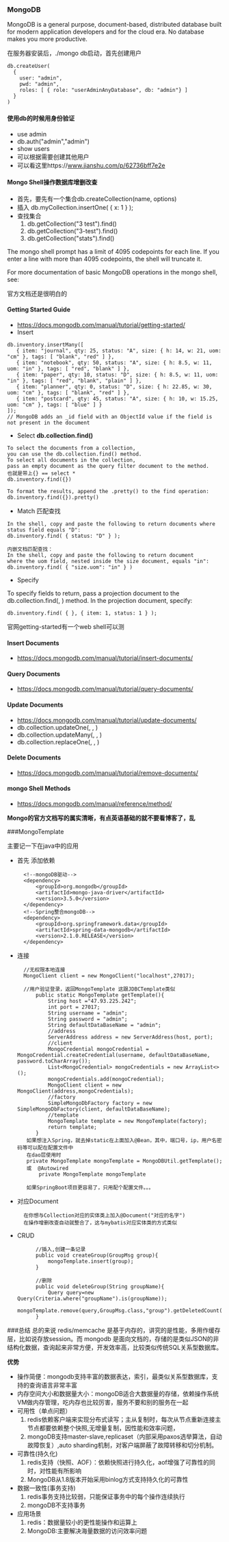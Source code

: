 ### MongoDB 
MongoDB is a general purpose, document-based, distributed database built for modern application developers and for the cloud era. No database makes you more productive.

在服务器安装后，./mongo db启动，首先创建用户
```
db.createUser(
  {
    user: "admin",
    pwd: "admin",
    roles: [ { role: "userAdminAnyDatabase", db: "admin"} ]
  }
)
```
#### 使用db的时候用身份验证
* use admin
* db.auth("admin","admin")
* show users
* 可以根据需要创建其他用户
* 可以看这里https://www.jianshu.com/p/62736bff7e2e
#### Mongo Shell操作数据库增删改查
* 首先，要先有一个集合db.createCollection(name, options)
* 插入 db.myCollection.insertOne( { x: 1 } );
* 查找集合
  1. db.getCollection("3 test").find()
  2. db.getCollection("3-test").find()
  3. db.getCollection("stats").find()

The mongo shell prompt has a limit of 4095 codepoints for each line. If you enter a line with more than 4095 codepoints, the shell will truncate it.

For more documentation of basic MongoDB operations in the mongo shell, see:

官方文档还是很明白的
#### Getting Started Guide
* https://docs.mongodb.com/manual/tutorial/getting-started/
* Insert
```
db.inventory.insertMany([
   { item: "journal", qty: 25, status: "A", size: { h: 14, w: 21, uom: "cm" }, tags: [ "blank", "red" ] },
   { item: "notebook", qty: 50, status: "A", size: { h: 8.5, w: 11, uom: "in" }, tags: [ "red", "blank" ] },
   { item: "paper", qty: 10, status: "D", size: { h: 8.5, w: 11, uom: "in" }, tags: [ "red", "blank", "plain" ] },
   { item: "planner", qty: 0, status: "D", size: { h: 22.85, w: 30, uom: "cm" }, tags: [ "blank", "red" ] },
   { item: "postcard", qty: 45, status: "A", size: { h: 10, w: 15.25, uom: "cm" }, tags: [ "blue" ] }
]);
// MongoDB adds an _id field with an ObjectId value if the field is not present in the document
```
* Select  **db.collection.find()**
```
To select the documents from a collection, 
you can use the db.collection.find() method. 
To select all documents in the collection, 
pass an empty document as the query filter document to the method.
也就是带上{} == select *
db.inventory.find({})

To format the results, append the .pretty() to the find operation:
db.inventory.find({}).pretty()
```
* Match 匹配查找
```
In the shell, copy and paste the following to return documents where status field equals "D":
db.inventory.find( { status: "D" } );

内嵌文档匹配查找：
In the shell, copy and paste the following to return document 
where the uom field, nested inside the size document, equals "in":
db.inventory.find( { "size.uom": "in" } )
```
* Specify 

To specify fields to return, pass a projection document to the db.collection.find(<query document>, <projection document>) method. In the projection document, specify:
```
db.inventory.find( { }, { item: 1, status: 1 } );
```

官网getting-started有一个web shell可以测
#### Insert Documents
* https://docs.mongodb.com/manual/tutorial/insert-documents/
#### Query Documents
* https://docs.mongodb.com/manual/tutorial/query-documents/
#### Update Documents
* https://docs.mongodb.com/manual/tutorial/update-documents/
* db.collection.updateOne(<filter>, <update>, <options>)
* db.collection.updateMany(<filter>, <update>, <options>)
* db.collection.replaceOne(<filter>, <update>, <options>)
#### Delete Documents
* https://docs.mongodb.com/manual/tutorial/remove-documents/
#### mongo Shell Methods
* https://docs.mongodb.com/manual/reference/method/

**Mongo的官方文档写的属实清晰，有点英语基础的就不要看博客了，乱**

###MongoTemplate

主要记一下在java中的应用

* 首先 添加依赖

        <!--mongoDB驱动-->
        <dependency>
            <groupId>org.mongodb</groupId>
            <artifactId>mongo-java-driver</artifactId>
            <version>3.5.0</version>
        </dependency>
        <!--Spring整合mongoDB-->
        <dependency>
            <groupId>org.springframework.data</groupId>
            <artifactId>spring-data-mongodb</artifactId>
            <version>2.1.0.RELEASE</version>
        </dependency>
* 连接
        
        //无权限本地连接
        MongoClient client = new MongoClient("localhost",27017); 
        
        //用户验证登录，返回MongoTemplate 这跟JDBCTemplate类似
            public static MongoTemplate getTemplate(){
                String host ="47.93.225.242";
                int port = 27017;
                String username = "admin";
                String password = "admin";
                String defaultDataBaseName = "admin";
                //address
                ServerAddress address = new ServerAddress(host, port);
                //client
                MongoCredential mongoCredential = MongoCredential.createCredential(username, defaultDataBaseName, password.toCharArray());
                List<MongoCredential> mongoCredentials = new ArrayList<>();
                mongoCredentials.add(mongoCredential);
                MongoClient client = new MongoClient(address,mongoCredentials);
                //factory
                SimpleMongoDbFactory factory = new SimpleMongoDbFactory(client, defaultDataBaseName);
                //template
                MongoTemplate template = new MongoTemplate(factory);
                return template;
            }
         如果想注入Spring，就去掉static在上面加入@Bean，其中，端口号，ip，用户名密码等可以配在配置文件中
         在dao层使用时
         private MongoTemplate mongoTemplate = MongoDBUtil.getTemplate();
         或  @Autowired
             private MongoTemplate mongoTemplate
             
         如果SpringBoot项目更容易了，只用配个配置文件。。。
         
* 对应Document
        
        在你想与Collection对应的实体类上加入@Document("对应的名字")
        在操作增删改查自动就整合了，这与mybatis对应实体类的方式类似
        
* CRUD 

            //插入,创建一条记录
            public void createGroup(GroupMsg group){
                mongoTemplate.insert(group);
            }
            
            //删除
            public void deleteGroup(String groupName){
                Query query=new Query(Criteria.where("groupName").is(groupName));
                mongoTemplate.remove(query,GroupMsg.class,"group").getDeletedCount();
            }
            
           
###总结
总的来说 redis/memcache 是基于内存的，讲究的是性能，多用作缓存层，比如说存放session。而 mongodb 是面向文档的，存储的是类似JSON的非结构化数据，查询起来非常方便，开发效率高，比较类似传统SQL关系型数据库。

**优势**
* 操作简便：mongodb支持丰富的数据表达，索引，最类似关系型数据库，支持的查询语言非常丰富
* 内存空间大小和数据量大小：mongoDB适合大数据量的存储，依赖操作系统VM做内存管理，吃内存也比较厉害，服务不要和别的服务在一起
* 可用性（单点问题）
    1. redis依赖客户端来实现分布式读写；主从复制时，每次从节点重新连接主节点都要依赖整个快照,无增量复制，因性能和效率问题，
    2. mongoDB支持master-slave,replicaset（内部采用paxos选举算法，自动故障恢复）,auto sharding机制，对客户端屏蔽了故障转移和切分机制。
* 可靠性(持久化)
    1. redis支持（快照、AOF）：依赖快照进行持久化，aof增强了可靠性的同时，对性能有所影响
    2. MongoDB从1.8版本开始采用binlog方式支持持久化的可靠性
* 数据一致性(事务支持)
    1. redis事务支持比较弱，只能保证事务中的每个操作连续执行
    2. mongoDB不支持事务
* 应用场景
    1. redis：数据量较小的更性能操作和运算上
    2. MongoDB:主要解决海量数据的访问效率问题